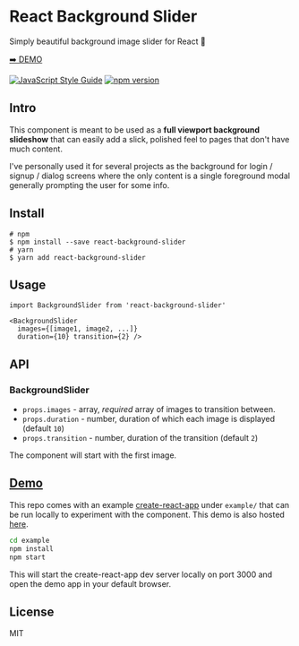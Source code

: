 # React Background Slider

Simply beautiful background image slider for React 🌅

[️➡️ DEMO](https://u2ix.github.io/react-background-slider)

[![JavaScript Style Guide](https://img.shields.io/badge/code_style-standard-brightgreen.svg)](https://standardjs.com) [![npm version](https://badge.fury.io/js/react-background-slider.svg)](https://www.npmjs.com/package/react-background-slider)

## Intro

This component is meant to be used as a **full viewport background slideshow** that can easily add a slick, polished feel to pages that don't have much content.

I've personally used it for several projects as the background for login / signup / dialog screens where the only content is a single foreground modal generally prompting the user for some info.

## Install

```
# npm
$ npm install --save react-background-slider
# yarn
$ yarn add react-background-slider
```

## Usage

```
import BackgroundSlider from 'react-background-slider'

<BackgroundSlider
  images={[image1, image2, ...]}
  duration={10} transition={2} />
```

## API

### BackgroundSlider

- `props.images` - array<string>, *required* array of images to transition between.
- `props.duration` - number, duration of which each image is displayed (default `10`)
- `props.transition` - number, duration of the transition (default `2`)

The component will start with the first image.

## [Demo](https://u2ix.github.io/react-background-slider)

This repo comes with an example [create-react-app](https://github.com/facebookincubator/create-react-app) under `example/` that can be run locally to experiment with the component. This demo is also hosted [here](https://u2ix.github.io/react-background-slider).

```bash
cd example
npm install
npm start
```

This will start the create-react-app dev server locally on port 3000 and open the demo app in your default browser.

## License

MIT